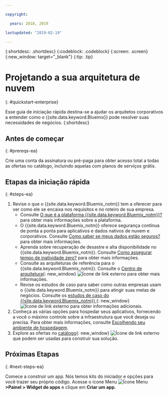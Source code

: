 ```yaml
---

copyright:

  years: 2018, 2019

lastupdated: "2019-02-19"

---
```


{:shortdesc: .shortdesc}
{:codeblock: .codeblock}
{:screen: .screen}
{:new_window: target="_blank"}
{:tip: .tip}

# Projetando a sua arquitetura de nuvem
{: #quickstart-enterprise}

Esse guia de iniciação rápida destina-se a ajudar os arquitetos corporativos a entender como o {{site.data.keyword.Bluemix}} pode resolver suas necessidades de negócios. 
{:shortdesc}

## Antes de começar
{: #prereqs-ea}

Crie uma conta da assinatura ou pré-paga para obter acesso total a todas as ofertas no catálogo, incluindo aquelas com planos de serviços grátis. 

## Etapas da iniciação rápida
{: #steps-ea}

1. Revise o que o {{site.data.keyword.Bluemix_notm}} tem a oferecer para ver como ele se encaixa nos requisitos e no roteiro de sua empresa. 
    * Consulte [O que é a plataforma {{site.data.keyword.Bluemix_notm}}?](/docs/overview?topic=overview-whatis-platform) para obter mais informações sobre a plataforma.
    * O {{site.data.keyword.Bluemix_notm}} oferece segurança contínua de ponta a ponta para aplicativos e dados nativos de nuvem e corporativos. Consulte [Como saber se meus dados estão seguros?](/docs/overview?topic=overview-security) para obter mais informações. 
    * Aprenda sobre recuperação de desastre e alta disponibilidade no {{site.data.keyword.Bluemix_notm}}. Consulte
[Como assegurar tempo de inatividade zero?](/docs/overview?topic=overview-zero-downtime) para obter mais informações.
    * Consulte as arquiteturas de referência para o {{site.data.keyword.Bluemix_notm}}. Consulte o [Centro de arquitetura](https://www.ibm.com/cloud/garage/architectures){: new_window} ![Ícone de link externo](../icons/launch-glyph.svg) para obter mais informações. 
    * Revise os estudos de caso para saber como outras empresas usam o {{site.data.keyword.Bluemix_notm}} para
atingir suas metas de negócios. Consulte os [estudos de caso do {{site.data.keyword.Bluemix_notm}} ](https://www.ibm.com/cloud-computing/bluemix/case-studies){: new_window} ![Ícone de link externo](../icons/launch-glyph.svg) para obter informações adicionais. 
2. Conheça as várias opções para hospedar seus aplicativos, fornecendo a você o máximo controle sobre a
infraestrutura que você deseja ou precisa. Para obter mais informações, consulte [Escolhendo seu ambiente de hospedagem](/docs/overview?topic=overview-whatis-platform#choose-compute).
3. Explore as ofertas no [catálogo](https://cloud.ibm.com/catalog){: new_window} ![Ícone de link externo](../icons/launch-glyph.svg) que podem ser usadas para construir sua solução.

## Próximas Etapas
{: #next-steps-ea}

Comece a construir um app. Nós temos kits do iniciador e opções para você trazer seu próprio código. Acesse o ícone Menu ![Ícone Menu](../icons/icon_hamburger.svg) **>Painel > Widget de apps** e clique em **Criar um app**.

